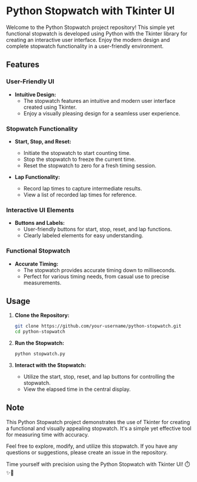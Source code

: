 # Python Stopwatch with Tkinter UI

Welcome to the Python Stopwatch project repository! This simple yet functional stopwatch is developed using Python with the Tkinter library for creating an interactive user interface. Enjoy the modern design and complete stopwatch functionality in a user-friendly environment.

## Features

### User-Friendly UI

- **Intuitive Design:**
  - The stopwatch features an intuitive and modern user interface created using Tkinter.
  - Enjoy a visually pleasing design for a seamless user experience.

### Stopwatch Functionality

- **Start, Stop, and Reset:**
  - Initiate the stopwatch to start counting time.
  - Stop the stopwatch to freeze the current time.
  - Reset the stopwatch to zero for a fresh timing session.

- **Lap Functionality:**
  - Record lap times to capture intermediate results.
  - View a list of recorded lap times for reference.

### Interactive UI Elements

- **Buttons and Labels:**
  - User-friendly buttons for start, stop, reset, and lap functions.
  - Clearly labeled elements for easy understanding.

### Functional Stopwatch

- **Accurate Timing:**
  - The stopwatch provides accurate timing down to milliseconds.
  - Perfect for various timing needs, from casual use to precise measurements.

## Usage

1. **Clone the Repository:**
   ```bash
   git clone https://github.com/your-username/python-stopwatch.git
   cd python-stopwatch
   ```

2. **Run the Stopwatch:**
   ```bash
   python stopwatch.py
   ```

3. **Interact with the Stopwatch:**
   - Utilize the start, stop, reset, and lap buttons for controlling the stopwatch.
   - View the elapsed time in the central display.

## Note

This Python Stopwatch project demonstrates the use of Tkinter for creating a functional and visually appealing stopwatch. It's a simple yet effective tool for measuring time with accuracy.

Feel free to explore, modify, and utilize this stopwatch. If you have any questions or suggestions, please create an issue in the repository.

Time yourself with precision using the Python Stopwatch with Tkinter UI! ⏱️✨🐍
